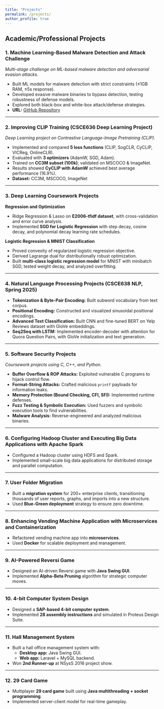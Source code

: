 ```yaml
---
title: "Projects"
permalink: /projects/
author_profile: true
---
```


## Academic/Professional Projects

### 1. Machine Learning-Based Malware Detection and Attack Challenge
*Multi-stage challenge on ML-based malware detection and adversarial evasion attacks.*  
- Built ML models for malware detection with strict constraints (≤1GB RAM, ≤5s response).  
- Developed evasive malware binaries to bypass detection, testing robustness of defense models.  
- Explored both black-box and white-box attack/defense strategies.  
- **URL:** [GitHub Repository](https://github.com/gnat-n/-ml-based-malware-defender-and-attack)

---

### 2. Improving CLIP Training (CSCE636 Deep Learning Project)
*Deep Learning project on Contrastive Language-Image Pretraining (CLIP).*  
- Implemented and compared **5 loss functions** (CLIP, SogCLR, CyCLIP, VICReg, OnlineCLR).  
- Evaluated with **3 optimizers** (AdamW, SGD, Adam).  
- Trained on **CC3M subset (100k)**; validated on MSCOCO & ImageNet.  
- Results showed **CyCLIP with AdamW** achieved best average performance (16.9%).  
- **Dataset:** CC3M, MSCOCO, ImageNet

---

### 3. Deep Learning Coursework Projects
**Regression and Optimization**  
- Ridge Regression & Lasso on **E2006-tfidf dataset**, with cross-validation and error curve analysis.  
- Implemented **SGD for Logistic Regression** with step decay, cosine decay, and polynomial decay learning rate schedules.  

**Logistic Regression & MNIST Classification**
- Proved convexity of regularized logistic regression objective.  
- Derived Lagrange dual for distributionally robust optimization.  
- Built **multi-class logistic regression model** for MNIST with minibatch SGD, tested weight decay, and analyzed overfitting.  

---

### 4. Natural Language Processing Projects (CSCE638 NLP, Spring 2025)
- **Tokenization & Byte-Pair Encoding:** Built subword vocabulary from text corpus.  
- **Positional Encoding:** Constructed and visualized sinusoidal positional encodings.  
- **Advanced Text Classification:** Built CNN and fine-tuned BERT on Yelp Reviews dataset with GloVe embeddings.  
- **Seq2Seq with LSTM:** Implemented encoder-decoder with attention for Quora Question Pairs, with GloVe initialization and text generation.  

---

### 5. Software Security Projects
*Coursework projects using C, C++, and Python.*  
- **Buffer Overflow & ROP Attacks:** Exploited vulnerable C programs to hijack control flow.  
- **Format-String Attacks:** Crafted malicious `printf` payloads for information leaks.  
- **Memory Protection (Bound Checking, CFI, SFI):** Implemented runtime defenses.  
- **Fuzz Testing & Symbolic Execution:** Used fuzzers and symbolic execution tools to find vulnerabilities.  
- **Malware Analysis:** Reverse-engineered and analyzed malicious binaries.  

---

### 6. Configuring Hadoop Cluster and Executing Big Data Applications with Apache Spark
- Configured a Hadoop cluster using HDFS and Spark.  
- Implemented small-scale big data applications for distributed storage and parallel computation.  

---

### 7. User Folder Migration
- Built a **migration system** for 200+ enterprise clients, transitioning thousands of user reports, graphs, and imports into a new structure.  
- Used **Blue-Green deployment** strategy to ensure zero downtime.  

---

### 8. Enhancing Vending Machine Application with Microservices and Containerization
- Refactored vending machine app into **microservices**.  
- Used **Docker** for scalable deployment and management.  

---

### 9. AI-Powered Reversi Game
- Designed an AI-driven Reversi game with **Java Swing GUI**.  
- Implemented **Alpha-Beta Pruning** algorithm for strategic computer moves.  

---

### 10. 4-bit Computer System Design
- Designed a **SAP-based 4-bit computer system**.  
- Implemented **28 assembly instructions** and simulated in Proteus Design Suite.  

---

### 11. Hall Management System
- Built a hall office management system with:  
  - **Desktop app:** Java Swing GUI.  
  - **Web app:** Laravel + MySQL backend.  
- Won **2nd Runner-up** at NSysS 2016 project show.  

---

### 12. 29 Card Game
- Multiplayer **29 card game** built using **Java multithreading + socket programming**.  
- Implemented server-client model for real-time gameplay.  
